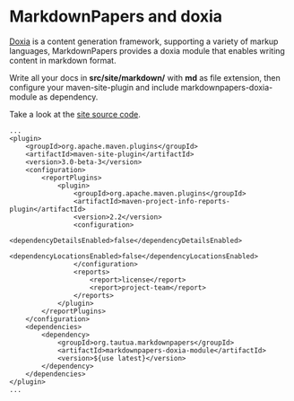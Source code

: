 MarkdownPapers and doxia
========================

[Doxia] is a content generation framework, supporting a variety of markup languages, MarkdownPapers 
provides a doxia module that enables writing content in markdown format.


Write all your docs in **src/site/markdown/** with **md** as file extension, then configure your 
maven-site-plugin and include markdownpapers-doxia-module as dependency.

Take a look at the [site source code][src].

    ...
    <plugin>
        <groupId>org.apache.maven.plugins</groupId>
        <artifactId>maven-site-plugin</artifactId>
        <version>3.0-beta-3</version>
        <configuration>
            <reportPlugins>
                <plugin>
                    <groupId>org.apache.maven.plugins</groupId>
                    <artifactId>maven-project-info-reports-plugin</artifactId>
                    <version>2.2</version>
                    <configuration>
                        <dependencyDetailsEnabled>false</dependencyDetailsEnabled>
                        <dependencyLocationsEnabled>false</dependencyLocationsEnabled>
                    </configuration>
                    <reports>
                        <report>license</report>
                        <report>project-team</report>
                    </reports>
                </plugin>
            </reportPlugins>
        </configuration>
        <dependencies>
            <dependency>
                <groupId>org.tautua.markdownpapers</groupId>
                <artifactId>markdownpapers-doxia-module</artifactId>
                <version>${use latest}</version>
            </dependency>
        </dependencies>
    </plugin>
    ...


[Doxia]: http://maven.apache.org/doxia/doxia/index.html
[src]: https://github.com/lruiz/MarkdownPapers/tree/master/www/src/site/markdown
